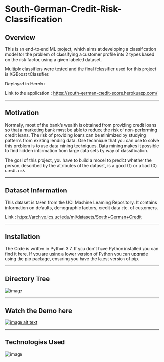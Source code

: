 # South-German-Credit-Risk-Classification

## Overview

This is an end-to-end ML project, which aims at developing a classification model for the problem of classifying a customer profile into 2 types based on the risk factor, using a given labeled dataset.

Multiple classifiers were tested and the final fclassifier used for this project is XGBoost tClassifier.

Deployed in Heroku.

Link to the application : https://south-german-credit-score.herokuapp.com/
*****************************

## Motivation

Normally, most of the bank's wealth is obtained from providing credit loans so that a marketing bank must be able to reduce the risk of non-performing credit loans. The risk of providing loans can be minimized by studying patterns from existing lending data. One technique that you can use to solve this problem is to use data mining techniques. Data mining makes it possible to find hidden information from large data sets by way of classification.

The goal of this project, you have to build a model to predict whether the person, described by the attributes of the dataset, is a good (1) or a bad (0) credit risk
**********************************

## Dataset Information
This dataset is taken from the UCI Machine Learning Repository. It contains information on defaults, demographic factors, credit data etc. of customers. 

Link : https://archive.ics.uci.edu/ml/datasets/South+German+Credit

******************************


## Installation
The Code is written in Python 3.7. If you don't have Python installed you can find it here. If you are using a lower version of Python you can upgrade using 
the pip package, ensuring you have the latest version of pip. 

*****************************

## Directory Tree

![image](https://user-images.githubusercontent.com/77207245/202915993-907598fc-e38f-4d61-9b61-5b77bf301c8e.png)

****************************************

## Watch the Demo here

[![image alt text](https://user-images.githubusercontent.com/77207245/202911770-740dee16-c642-4c39-b87e-6018d5383e0b.png)](https://youtu.be/TAMMl9Q3c1U)

***********************************************
## Technologies Used

![image](https://user-images.githubusercontent.com/77207245/202911518-b0442df0-4a0d-4483-8bcb-78cd44e56175.png)





